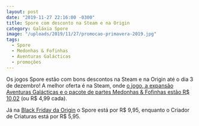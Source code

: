 ```yaml
---
layout: post
date: "2019-11-27 22:16:00 -0300"
title: Spore com desconto na Steam e na Origin
category: Galáxia Spore
image: "/uploads/2019/11/27/promocao-primavera-2019.jpg"
tags:
  - Spore
  - Medonhas & Fofinhas
  - Aventuras Galácticas
  - promoções
---
```

Os jogos Spore estão com bons descontos na Steam e na Origin até o dia 3 de dezembro! A melhor oferta é na Steam, onde [o jogo, a expansão Aventuras Galácticas e o pacote de partes Medonhas & Fofinhas estão R$ 10,02](https://store.steampowered.com/app/17390/SPORE/) (ou R$ 4,99 cada).

Já na [Black Friday da Origin](https://www.origin.com/bra/pt-br/store/deals/blackfridaysale?fq=franchise:spore) o Spore está por R$ 9,95, enquanto o Criador de Criaturas está por R$ 5,95.
